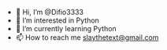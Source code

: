 - 👋 Hi, I’m @Difio3333
- 👀 I’m interested in Python
- 🌱 I’m currently learning Python
- 📫 How to reach me slaythetext@gmail.com

<!---
Difio3333/Difio3333 is a ✨ special ✨ repository because its `README.md` (this file) appears on your GitHub profile.
You can click the Preview link to take a look at your changes.
--->
